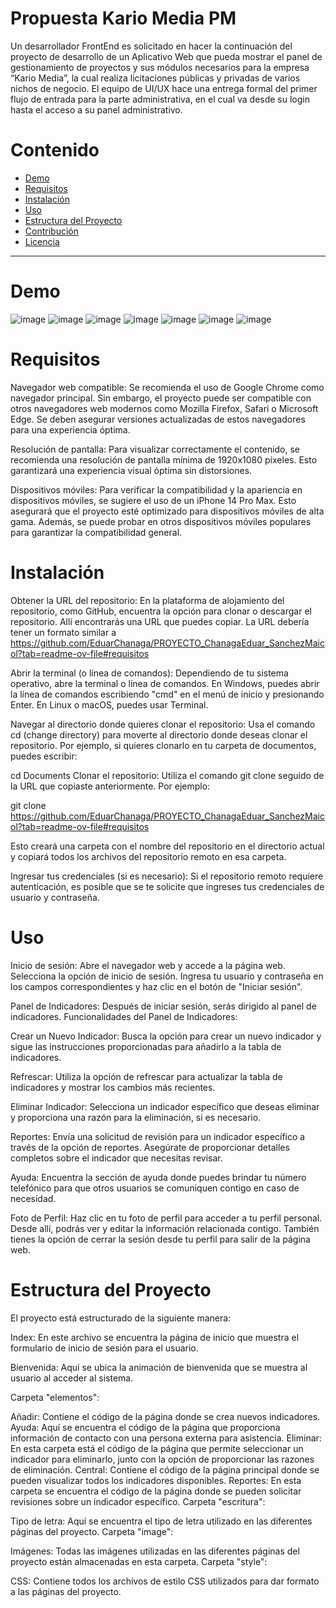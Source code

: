 
<h1>Propuesta Kario Media PM</h1>


Un desarrollador FrontEnd es solicitado en hacer la continuación del proyecto de desarrollo de un Aplicativo Web que pueda mostrar el panel de gestionamiento de proyectos y sus módulos necesarios para la empresa “Kario Media”, la cual realiza licitaciones públicas y privadas de varios nichos de negocio. El equipo de UI/UX hace una entrega formal del primer flujo de entrada para la parte administrativa, en el cual va desde su login hasta el acceso a su panel administrativo.

# Contenido

- [Demo](#demo)
- [Requisitos](#requisitos)
- [Instalación](#instalación)
- [Uso](#uso)
- [Estructura del Proyecto](#estructura-del-proyecto)
- [Contribución](#contribución)
- [Licencia](#licencia)

---

# Demo
![image](https://github.com/EduarChanaga/PROYECTO_ChanagaEduar_SanchezMaicol/assets/156428456/891a2e23-c0dd-4087-b317-3ba16274479b)
![image](https://github.com/EduarChanaga/PROYECTO_ChanagaEduar_SanchezMaicol/assets/156428456/af7ff027-0429-450c-817b-4cd579fe0878)
![image](https://github.com/EduarChanaga/PROYECTO_ChanagaEduar_SanchezMaicol/assets/156428456/36848078-bb7d-4dcb-b2bc-3b66adaea142)
![image](https://github.com/EduarChanaga/PROYECTO_ChanagaEduar_SanchezMaicol/assets/156428456/8b1e94ea-3572-4833-8f2f-c79bb4f2442f)
![image](https://github.com/EduarChanaga/PROYECTO_ChanagaEduar_SanchezMaicol/assets/156428456/32b2e010-8aad-4e17-93d9-a16fa8d1ec34)
![image](https://github.com/EduarChanaga/PROYECTO_ChanagaEduar_SanchezMaicol/assets/156428456/f5e06dc8-7f71-4df6-9c8a-aa7d6eafc832)
![image](https://github.com/EduarChanaga/PROYECTO_ChanagaEduar_SanchezMaicol/assets/156428456/4c3ddd74-9afc-4fe6-aaed-b672911f3eb6)




# Requisitos
Navegador web compatible: Se recomienda el uso de Google Chrome como navegador principal. Sin embargo, el proyecto puede ser compatible con otros navegadores web modernos como Mozilla Firefox, Safari o Microsoft Edge. Se deben asegurar versiones actualizadas de estos navegadores para una experiencia óptima.

Resolución de pantalla: Para visualizar correctamente el contenido, se recomienda una resolución de pantalla mínima de 1920x1080 píxeles. Esto garantizará una experiencia visual óptima sin distorsiones.

Dispositivos móviles: Para verificar la compatibilidad y la apariencia en dispositivos móviles, se sugiere el uso de un iPhone 14 Pro Max. Esto asegurará que el proyecto esté optimizado para dispositivos móviles de alta gama. Además, se puede probar en otros dispositivos móviles populares para garantizar la compatibilidad general.

# Instalación
Obtener la URL del repositorio: En la plataforma de alojamiento del repositorio, como GitHub, encuentra la opción para clonar o descargar el repositorio. Allí encontrarás una URL que puedes copiar. La URL debería tener un formato similar a https://github.com/EduarChanaga/PROYECTO_ChanagaEduar_SanchezMaicol?tab=readme-ov-file#requisitos

Abrir la terminal (o línea de comandos): Dependiendo de tu sistema operativo, abre la terminal o línea de comandos. En Windows, puedes abrir la línea de comandos escribiendo "cmd" en el menú de inicio y presionando Enter. En Linux o macOS, puedes usar Terminal.

Navegar al directorio donde quieres clonar el repositorio: Usa el comando cd (change directory) para moverte al directorio donde deseas clonar el repositorio. Por ejemplo, si quieres clonarlo en tu carpeta de documentos, puedes escribir:


cd Documents
Clonar el repositorio: Utiliza el comando git clone seguido de la URL que copiaste anteriormente. Por ejemplo:


git clone https://github.com/EduarChanaga/PROYECTO_ChanagaEduar_SanchezMaicol?tab=readme-ov-file#requisitos

Esto creará una carpeta con el nombre del repositorio en el directorio actual y copiará todos los archivos del repositorio remoto en esa carpeta.

Ingresar tus credenciales (si es necesario): Si el repositorio remoto requiere autenticación, es posible que se te solicite que ingreses tus credenciales de usuario y contraseña.

# Uso
Inicio de sesión:
Abre el navegador web y accede a la página web.
Selecciona la opción de inicio de sesión.
Ingresa tu usuario y contraseña en los campos correspondientes y haz clic en el botón de "Iniciar sesión".

Panel de Indicadores:
Después de iniciar sesión, serás dirigido al panel de indicadores.
Funcionalidades del Panel de Indicadores:


Crear un Nuevo Indicador:
Busca la opción para crear un nuevo indicador y sigue las instrucciones proporcionadas para añadirlo a la tabla de indicadores.

Refrescar:
Utiliza la opción de refrescar para actualizar la tabla de indicadores y mostrar los cambios más recientes.

Eliminar Indicador:
Selecciona un indicador específico que deseas eliminar y proporciona una razón para la eliminación, si es necesario.

Reportes:
Envía una solicitud de revisión para un indicador específico a través de la opción de reportes. Asegúrate de proporcionar detalles completos sobre el indicador que necesitas revisar.

Ayuda:
Encuentra la sección de ayuda donde puedes brindar tu número telefónico para que otros usuarios se comuniquen contigo en caso de necesidad.

Foto de Perfil:
Haz clic en tu foto de perfil para acceder a tu perfil personal.
Desde allí, podrás ver y editar la información relacionada contigo.
También tienes la opción de cerrar la sesión desde tu perfil para salir de la página web.
# Estructura del Proyecto
El proyecto está estructurado de la siguiente manera:

Index: En este archivo se encuentra la página de inicio que muestra el formulario de inicio de sesión para el usuario.

Bienvenida: Aquí se ubica la animación de bienvenida que se muestra al usuario al acceder al sistema.

Carpeta "elementos":

Añadir: Contiene el código de la página donde se crea nuevos indicadores.
Ayuda: Aquí se encuentra el código de la página que proporciona información de contacto con una persona externa para asistencia.
Eliminar: En esta carpeta está el código de la página que permite seleccionar un indicador para eliminarlo, junto con la opción de proporcionar las razones de eliminación.
Central: Contiene el código de la página principal donde se pueden visualizar todos los indicadores disponibles.
Reportes: En esta carpeta se encuentra el código de la página donde se pueden solicitar revisiones sobre un indicador específico.
Carpeta "escritura":

Tipo de letra: Aquí se encuentra el tipo de letra utilizado en las diferentes páginas del proyecto.
Carpeta "image":

Imágenes: Todas las imágenes utilizadas en las diferentes páginas del proyecto están almacenadas en esta carpeta.
Carpeta "style":

CSS: Contiene todos los archivos de estilo CSS utilizados para dar formato a las páginas del proyecto.

